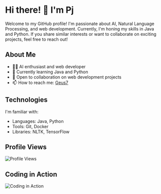# Hi there! 👋 I'm Pj

Welcome to my GitHub profile! I'm passionate about AI, Natural Language Processing, and web development. Currently, I'm honing my skills in Java and Python. If you share similar interests or want to collaborate on exciting projects, feel free to reach out!

## About Me

- 👨‍💻 AI enthusiast and web developer
- 🌱 Currently learning Java and Python
- 💼 Open to collaboration on web development projects
- 📫 How to reach me: [Geus7](link-to-your-profile)

## Technologies

I'm familiar with:

- Languages: Java, Python
- Tools: Git, Docker
- Libraries: NLTK, TensorFlow

## Profile Views

![Profile Views](https://komarev.com/ghpvc/?username=Geus7&color=brightgreen)

## Coding in Action

![Coding in Action](https://github.com/Anmol-Baranwal/Cool-GIFs-For-GitHub/raw/master/Animated%20gifs/Scientist/Scientist%20-%20Coding%20Freak.gif)
